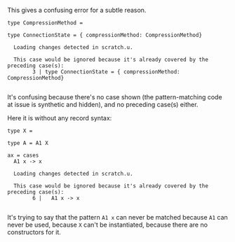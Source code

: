 This gives a confusing error for a subtle reason.

``` unison :error
type CompressionMethod =

type ConnectionState = { compressionMethod: CompressionMethod}
```

``` ucm :added-by-ucm
  Loading changes detected in scratch.u.

  This case would be ignored because it's already covered by the preceding case(s):
        3 | type ConnectionState = { compressionMethod: CompressionMethod}
    
```

It's confusing because there's no case shown (the pattern-matching code at issue is synthetic and hidden), and no preceding case(s) either.

Here it is without any record syntax:

``` unison :error
type X =

type A = A1 X

ax = cases 
  A1 x -> x
```

``` ucm :added-by-ucm
  Loading changes detected in scratch.u.

  This case would be ignored because it's already covered by the preceding case(s):
        6 |   A1 x -> x
    
```

It's trying to say that the pattern `A1 x` can never be matched because `A1` can never be used, because `X` can't be instantiated, because there are no constructors for it.
